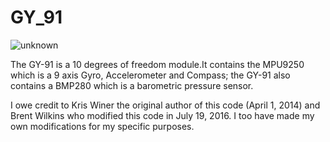 # GY_91
![unknown](https://user-images.githubusercontent.com/30243097/28285524-153628ee-6b03-11e7-9925-ec0eec3e6dc1.jpeg)

The GY-91 is a 10 degrees of freedom module.It contains the MPU9250 which is a 9 axis Gyro, Accelerometer and Compass; the GY-91 also contains a BMP280 which is a barometric pressure sensor.

I owe credit to Kris Winer the original author of this code (April 1, 2014) and Brent Wilkins who modified this code in July 19, 2016. I too have made my own modifications for my specific purposes. 

